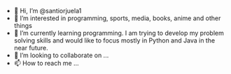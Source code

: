 - 👋 Hi, I’m @santiorjuela1
- 👀 I’m interested in programming, sports, media, books, anime and other things 
- 🌱 I’m currently learning programming. I am trying to develop my problem solving skills and would like to focus mostly in Python and Java in the near future. 
- 💞️ I’m looking to collaborate on ...
- 📫 How to reach me ...

<!---
santiorjuela1/santiorjuela1 is a ✨ special ✨ repository because its `README.md` (this file) appears on your GitHub profile.
You can click the Preview link to take a look at your changes.
--->
